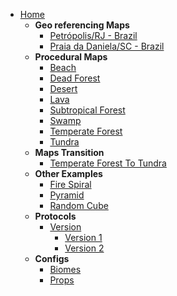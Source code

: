 * [Home](README.md)
  * **Geo referencing Maps**
    * [Petrópolis/RJ - Brazil](/codes/geodatapetropolis/README.md)
    * [Praia da Daniela/SC - Brazil](/codes/geodatadaniela/README.md)
  * **Procedural Maps**
    * [Beach](/codes/procedurals/beach.md)
    * [Dead Forest](/codes/procedurals/deadforest.md)
    * [Desert](/codes/procedurals/desert.md)
    * [Lava](/codes/3dlava/README.md)
    * [Subtropical Forest](/codes/3dsubtropicalforest/README.md)
    * [Swamp](/codes/3dswamp/README.md)
    * [Temperate Forest](/codes/3dtemperateforest/README.md)
    * [Tundra](/codes/3dtundra/README.md)
  * **Maps Transition**
    * [Temperate Forest To Tundra](/codes/3dtemperateforesttotundra/README.md)
  * **Other Examples**
    * [Fire Spiral](/codes/firespiral/README.md)
    * [Pyramid](/codes/pyramid/README.md)
    * [Random Cube](/codes/randomcube/README.md)
  * **Protocols**
    * [Version](/versions/README.md)
      * [Version 1](/versions/v1/README.md)
      * [Version 2](/versions/v2/README.md)
  * **Configs**
    * [Biomes](configs/biomes.md)
    * [Props](configs/props.md)